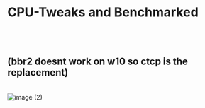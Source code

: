 # CPU-Tweaks and Benchmarked
<br></br>
## (bbr2 doesnt work on w10 so ctcp is the replacement)
<br>![image (2)](https://github.com/user-attachments/assets/fee8a777-fd52-47bb-92a3-3fab564b693a)
</br>
<br></br>
